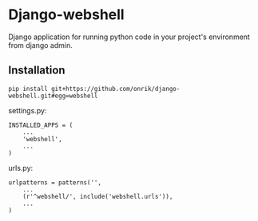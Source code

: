 Django-webshell
===============
Django application for running python code in your project's environment from django admin.

Installation
------------

    pip install git+https://github.com/onrik/django-webshell.git#egg=webshell

settings.py:

    INSTALLED_APPS = (
        ...
        'webshell',
        ...
    )

urls.py:

    urlpatterns = patterns('',
        ...
        (r'^webshell/', include('webshell.urls')),
        ...
    )
